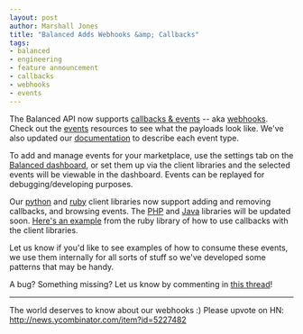 ```yaml
---
layout: post
author: Marshall Jones
title: "Balanced Adds Webhooks &amp; Callbacks"
tags:
- balanced
- engineering
- feature announcement
- callbacks
- webhooks
- events
---
```


The Balanced API now supports [callbacks & events](https://github.com/balanced/balanced-api/pull/254) -- aka [webhooks](https://github.com/balanced/balanced-api/issues/70). Check out the [events](https://github.com/balanced/balanced-api/blob/master/resources/callbacks.rst) resources to see what the payloads look like. We've also updated our [documentation](https://www.balancedpayments.com/docs/api?language=bash#events) to describe each event type.

To add and manage events for your marketplace, use the settings tab on the [Balanced dashboard](https://www.balancedpayments.com/dashboard), or set them up via the client libraries and the selected events will be viewable in the dashboard. Events can be replayed for debugging/developing purposes. 

Our [python](https://github.com/balanced/balanced-python) and [ruby](https://github.com/balanced/balanced-ruby) client libraries now support adding and removing callbacks, and browsing events. The [PHP](https://github.com/balanced/balanced-php/issues/15) and [Java](https://github.com/balanced/balanced-java/issues/4) libraries will be updated soon. [Here's an example](https://github.com/balanced/balanced-ruby/blob/master/examples/events_and_callbacks.rb) from the ruby library of how to use callbacks with the client libraries.

Let us know if you'd like to see examples of how to consume these events, we use them internally for all sorts of stuff so we've developed some patterns that may be handy. 

A bug? Something missing? Let us know by commenting in [this thread](https://github.com/balanced/balanced-api/issues/70#issuecomment-13589282)!

___
The world deserves to know about our webhooks :) Please upvote on HN: http://news.ycombinator.com/item?id=5227482
